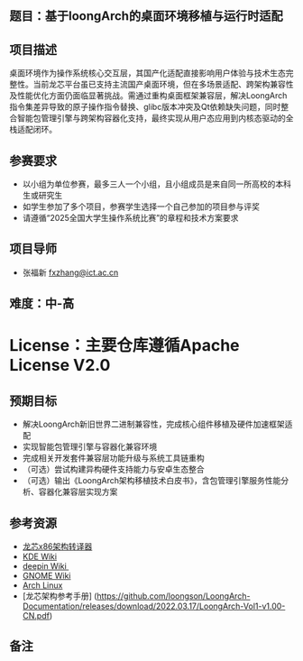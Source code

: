 ## 题目：基于loongArch的桌面环境移植与运行时适配
## 项目描述
桌面环境作为操作系统核心交互层，其国产化适配直接影响用户体验与技术生态完整性。当前龙芯平台虽已支持主流国产桌面环境，但在多场景适配、跨架构兼容性及性能优化方面仍面临显著挑战。需通过重构桌面框架兼容层，解决LoongArch指令集差异导致的原子操作指令替换、glibc版本冲突及Qt依赖缺失问题，同时整合智能包管理引擎与跨架构容器化支持，最终实现从用户态应用到内核态驱动的全栈适配闭环。

## 参赛要求
* 以小组为单位参赛，最多三人一个小组，且小组成员是来自同一所高校的本科生或研究生
* 如学生参加了多个项目，参赛学生选择一个自己参加的项目参与评奖
* 请遵循“2025全国大学生操作系统比赛”的章程和技术方案要求

## 项目导师
* 张福新 fxzhang@ict.ac.cn 

## 难度：中-高

# License：主要仓库遵循Apache License V2.0

## 预期目标
* 解决LoongArch新旧世界二进制兼容性，完成核心组件移植及硬件加速框架适配
* 实现智能包管理引擎与容器化兼容环境
* 完成相关开发套件兼容层功能升级与系统工具链重构 
* （可选）尝试构建异构硬件支持能力与安卓生态整合
* （可选）输出《LoongArch架构移植技术白皮书》，含包管理引擎服务性能分析、容器化兼容层实现方案

## 参考资源
* [龙芯x86架构转译器](lat-opensource/lat)
* [KDE Wiki]( https://wiki.kde.org)
* [deepin Wiki ]( https://wiki.deepin.org/)
* [GNOME Wiki]( https://wiki.gnome.org/)
* [Arch Linux]( https://archlinux.org/)
* [龙芯架构参考手册]
(https://github.com/loongson/LoongArch-Documentation/releases/download/2022.03.17/LoongArch-Vol1-v1.00-CN.pdf)

## 备注
